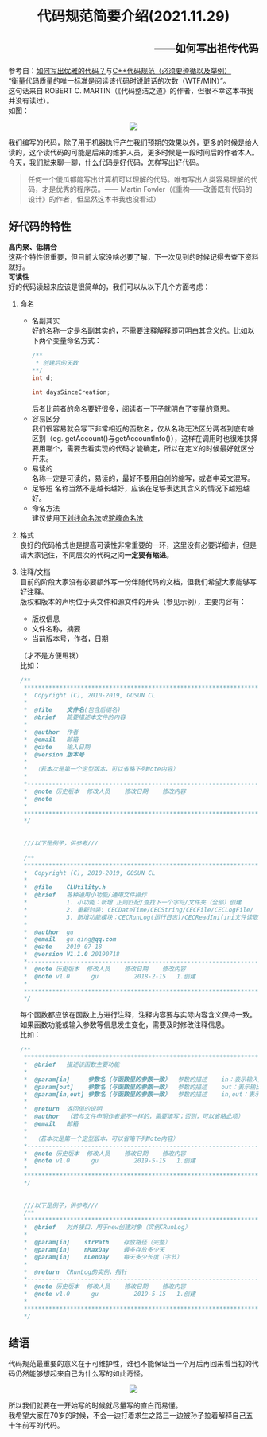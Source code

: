 # <center> 代码规范简要介绍(2021.11.29)</center>    

## <p align="right" >——如何写出祖传代码</p>
参考自：[如何写出优雅的代码？](https://www.zhihu.com/question/28492982/answer/1578001717)与[C++代码规范（必须要遵循以及举例）](https://blog.csdn.net/winafa/article/details/115693392)  
“衡量代码质量的唯一标准是阅读该代码时说脏话的次数（WTF/MIN）”。  
这句话来自 ROBERT C. MARTIN（《代码整洁之道》的作者，但很不幸这本书我并没有读过）。  
如图：   
<div align=center> <img src=./picture/goodcode.jpg/></div>  

我们编写的代码，除了用于机器执行产生我们预期的效果以外，更多的时候是给人读的，这个读代码的可能是后来的维护人员，更多时候是一段时间后的作者本人。  
今天，我们就来聊一聊，什么代码是好代码，怎样写出好代码。  
>任何一个傻瓜都能写出计算机可以理解的代码。唯有写出人类容易理解的代码，才是优秀的程序员。—— Martin Fowler（《重构——改善既有代码的设计》的作者，但显然这本书我也没看过）
## 好代码的特性 
**高内聚、低耦合**  
这两个特性很重要，但目前大家没啥必要了解，下一次见到的时候记得去查下资料就好。  
**可读性**  
好的代码读起来应该是很简单的，我们可以从以下几个方面考虑：
1. 命名  
    - 名副其实  
     好的名称一定是名副其实的，不需要注释解释即可明白其含义的。比如以下两个变量命名方式：
        ```C
        /**
         * 创建后的天数
        **/
        int d;
        ```
        ```C
        int daysSinceCreation;
        ```
        后者比前者的命名要好很多，阅读者一下子就明白了变量的意思。
    - 容易区分  
     我们很容易就会写下非常相近的函数名，仅从名称无法区分两者到底有啥区别（eg. getAccount()与getAccountInfo()），这样在调用时也很难抉择要用哪个，需要去看实现的代码才能确定，所以在定义的时候最好就区分开来。
    - 易读的  
     名称一定是可读的，易读的，最好不要用自创的缩写，或者中英文混写。
    - 足够短
     名称当然不是越长越好，应该在足够表达其含义的情况下越短越好。
    - 命名方法  
     建议使用[下划线命名法](https://www.cnblogs.com/linuxAndMcu/p/11280748.html)或[驼峰命名法](https://www.cnblogs.com/linuxAndMcu/p/11280748.html)
2. 格式  
   良好的代码格式也是提高可读性非常重要的一环，这里没有必要详细讲，但是请大家记住，不同层次的代码之间**一定要有缩进**。
3. 注释/文档  
   目前的阶段大家没有必要额外写一份伴随代码的文档，但我们希望大家能够写好注释。  
   版权和版本的声明位于头文件和源文件的开头（参见示例），主要内容有：  
   - 版权信息
   - 文件名称，摘要
   - 当前版本号，作者，日期  

   （才不是方便甩锅）  
   比如：
   ```C
   /**
    *****************************************************************************
    *  Copyright (C), 2010-2019, GOSUN CL
    *
    *  @file    文件名(包含后缀名)
    *  @brief   简要描述本文件的内容
    *
    *  @author  作者
    *  @email   邮箱
    *  @date    输入日期
    *  @version 版本号
    *
    *  （若本次是第一个定型版本，可以省略下列Note内容）
    *
    *----------------------------------------------------------------------------
    *  @note 历史版本  修改人员    修改日期    修改内容
    *  @note
    *
    *****************************************************************************
    */
    
    
    ///以下是例子，供参考///
    
    /**
    *****************************************************************************
    *  Copyright (C), 2010-2019, GOSUN CL
    *
    *  @file    CLUtility.h
    *  @brief   各种通用小功能/通用文件操作
    *           1. 小功能：新增 正则匹配/查找下一个字符/文件夹（全部）创建
    *           2. 重新封装: CECDateTime/CECString/CECFile/CECLogFile/
    *           3. 新增功能模块：CECRunLog(运行日志)/CECReadIni(ini文件读取)
    *
    *  @author  gu
    *  @email   gu.qing@qq.com
    *  @date    2019-07-18
    *  @version V1.1.0 20190718
    *----------------------------------------------------------------------------
    *  @note 历史版本  修改人员    修改日期    修改内容
    *  @note v1.0      gu          2018-2-15   1.创建
    *
    *****************************************************************************
    */
   ```
   每个函数都应该在函数上方进行注释，注释内容要与实际内容含义保持一致。如果函数功能或输入参数等信息发生变化，需要及时修改注释信息。  
   比如：
   ```C
   /**
    *****************************************************************************
    *  @brief   描述该函数主要功能
    *
    *  @param[in]     参数名（与函数里的参数一致）  参数的描述    in：表示输入类型
    *  @param[out]    参数名（与函数里的参数一致）  参数的描述    out：表示输出类型
    *  @param[in,out] 参数名（与函数里的参数一致）  参数的描述    in,out：表示既是输入又是输出
    *
    *  @return  返回值的说明
    *  @author  （若与文件申明作者是不一样的，需要填写；否则，可以省略此项）  
    *  @email   邮箱
    *
    *  （若本次是第一个定型版本，可以省略下列Note内容）
    *----------------------------------------------------------------------------
    *  @note 历史版本  修改人员    修改日期    修改内容
    *  @note v1.0      gu          2019-5-15   1.创建
    *
    *****************************************************************************
    */
    
    
    ///以下是例子，供参考///
    /**
    *****************************************************************************
    *  @brief   对外接口，用于new创建对象（实例CRunLog）
    *
    *  @param[in]    strPath    存放路径（完整）
    *  @param[in]    nMaxDay    最多存放多少天
    *  @param[in]    nLenDay    每天多少长度（字节）
    *
    *  @return  CRunLog的实例，指针   
    *----------------------------------------------------------------------------
    *  @note 历史版本  修改人员    修改日期    修改内容
    *  @note v1.0      gu          2019-5-15   1.创建
    *
    *****************************************************************************
    */
   ```
## 结语
代码规范最重要的意义在于可维护性，谁也不能保证当一个月后再回来看当初的代码仍然能够想起来自己为什么写的如此奇怪。  
<div align=center> <img src=./picture/unknown_code.jpg /></div>  

所以我们就要在一开始写的时候就尽量写的直白而易懂。    
我希望大家在70岁的时候，不会一边打着求生之路三一边被孙子拉着解释自己五十年前写的代码。
